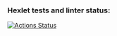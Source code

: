 ### Hexlet tests and linter status:
[![Actions Status](https://github.com/vishnevoe/qa-engineer-project-84/actions/workflows/hexlet-check.yml/badge.svg)](https://github.com/vishnevoe/qa-engineer-project-84/actions)